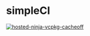 # simpleCI
[![hosted-ninja-vcpkg-cacheoff](https://github.com/tr1umphh/simpleCI/actions/workflows/cmake-single-platform.yml/badge.svg?branch=main)](https://github.com/tr1umphh/simpleCI/actions/workflows/cmake-single-platform.yml)

